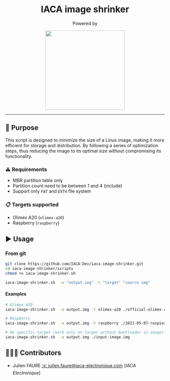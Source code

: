 <h1 align="center">IACA image shrinker</h1>
<p align="center">Powered by </p>
<p align="center">
<a href="https://iaca-electronique.com">
<img style="" width="250px" src="https://www.iaca-electronique.com/img/logo.png">
</a>
</p>

___

## 📄 Purpose

This script is designed to minimize the size of a Linux image, making it more efficient for storage and distribution.
By following a series of optimization steps, thus reducing the image to its optimal size without compromising its functionality.

### ⚠️ Requirements
* MBR partition table only
* Partition count need to be between 1 and 4 (include)
* Support only `FAT` and `EXT4` file system

### 📋️ Targets supported

* Olimex A20 (`olimex-a20`)
* Raspberry (`raspberry`)

## ▶️ Usage

### From git

```bash
git clone https://github.com/IACA-Dev/iaca-image-shrinker.git
cd iaca-image-shrinker/scripts
chmod +x iaca-image-shrinker.sh

iaca-image-shrinker.sh  -o "output.img" -t "target" "source img"
```

#### Examples

```bash
# Olimex A20
iaca-image-shrinker.sh  -o output.img -t olimex-a20 ./official-olimex-a20-base.img

# Raspberry
iaca-image-shrinker.sh  -o output.img -t raspberry ./2021-05-07-raspios-buster-arm64.img

# No specific target (work only on target without bootloader in image)
iaca-image-shrinker.sh  -o output.img ./input-image.img

```



## 🧑‍🤝‍🧑 Contributors

* Julien FAURE [✉️ julien.faure@iaca-electronique.com](mailto:julien.faure@iaca-electronique.com) (*IACA Electronique*)
